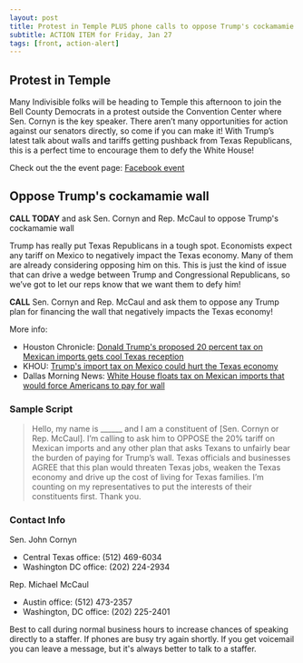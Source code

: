 ```yaml
---
layout: post
title: Protest in Temple PLUS phone calls to oppose Trump's cockamamie wall
subtitle: ACTION ITEM for Friday, Jan 27
tags: [front, action-alert]
---
```


## Protest in Temple

Many Indivisible folks will be heading to Temple this afternoon to
join the Bell County Democrats in a protest outside the Convention
Center where Sen. Cornyn is the key speaker. There aren’t many
opportunities for action against our senators directly, so come if
you can make it! With Trump’s latest talk about walls and tariffs
getting pushback from Texas Republicans, this is a perfect time to
encourage them to defy the White House!

Check out the the event page:
[Facebook event](https://www.facebook.com/events/1141159165982939/)

## Oppose Trump's cockamamie wall

**CALL TODAY** and ask Sen. Cornyn and Rep. McCaul to oppose Trump's cockamamie wall

Trump has really put Texas Republicans in a tough spot. Economists expect any tariff on Mexico to negatively impact the Texas economy. Many of them are already considering opposing him on this. This is just the kind of issue that can drive a wedge between Trump and Congressional Republicans, so we’ve got to let our reps know that we want them to defy him!

**CALL** Sen. Cornyn and Rep. McCaul and ask them to oppose any Trump plan for financing the wall that negatively impacts the Texas economy!

More info:

* Houston Chronicle: [Donald Trump's proposed 20 percent tax on Mexican imports gets cool Texas reception](http://www.chron.com/news/politics/texas/article/Trump-proposal-for-20-percent-tax-on-Mexico-10886937.php)
* KHOU: [Trump's import tax on Mexico could hurt the Texas economy](http://www.khou.com/news/local/texas/trumps-import-tax-on-mexico-could-hurt-the-texas-economy/393802314)
* Dallas Morning News: [White House floats tax on Mexican imports that would force Americans to pay for wall](http://www.dallasnews.com/news/politics/2017/01/26/trumps-20-percent-tax-mexican-imports-force-us-consumers-pay-wall)


### Sample Script

> Hello, my name is ______ and I am a constituent of [Sen. Cornyn or Rep. McCaul]. I’m calling to ask him to OPPOSE the 20% tariff on Mexican imports and any other plan that asks Texans to unfairly bear the burden of paying for Trump’s wall. Texas officials and businesses AGREE that this plan would threaten Texas jobs, weaken the Texas economy and drive up the cost of living for Texas families. I’m counting on my representatives to put the interests of their constituents first. Thank you.


### Contact Info

Sen. John Cornyn

* Central Texas office: (512) 469-6034
* Washington DC office: (202) 224-2934

Rep. Michael McCaul

* Austin office: (512) 473-2357
* Washington, DC office: (202) 225-2401

Best to call during normal business hours to increase chances of speaking
directly to a staffer. If phones are busy try again shortly. If you get
voicemail you can leave a message, but it's always better to talk to
a staffer.

